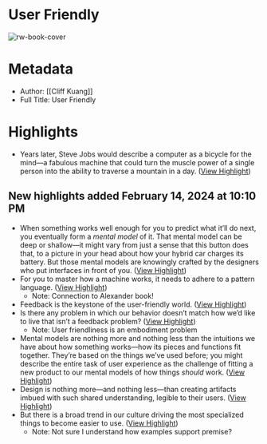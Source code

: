 # User Friendly

![rw-book-cover](https://readwise-assets.s3.amazonaws.com/media/reader/parsed_document_assets/139005616/QFLtsOCArKbYg1l7zxxyesr8LoiCCS-i_82Gv_O6k0E-cover-cover.jpeg)

# Metadata
- Author: [[Cliff Kuang]]
- Full Title: User Friendly

# Highlights
- Years later, Steve Jobs would describe a computer as a bicycle for the mind—a fabulous machine that could turn the muscle power of a single person into the ability to traverse a mountain in a day. ([View Highlight](https://read.readwise.io/read/01hp0ea9jg3qvexbg8t9qvpfmz))
## New highlights added February 14, 2024 at 10:10 PM
- When something works well enough for you to predict what it’ll do next, you eventually form a *mental model* of it. That mental model can be deep or shallow—it might vary from just a sense that this button does that, to a picture in your head about how your hybrid car charges its battery. But those mental models are knowingly crafted by the designers who put interfaces in front of you. ([View Highlight](https://read.readwise.io/read/01hp51tqm7k2a6they9qm1j4yr))
- For you to master how a machine works, it needs to adhere to a pattern language. ([View Highlight](https://read.readwise.io/read/01hp51tw6zr1t1rhk7m16fz8mt))
    - Note: Connection to Alexander book!
- Feedback is the keystone of the user-friendly world. ([View Highlight](https://read.readwise.io/read/01hp51t1cn0mepev7tkpsxh2bm))
- Is there any problem in which our behavior doesn’t match how we’d like to live that isn’t a feedback problem? ([View Highlight](https://read.readwise.io/read/01hp520zjvge7tm0wbabtncbxd))
    - Note: User friendliness is an embodiment problem
- Mental models are nothing more and nothing less than the intuitions we have about how something works—how its pieces and functions fit together. They’re based on the things we’ve used before; you might describe the entire task of user experience as the challenge of fitting a new product to our mental models of how things *should* work. ([View Highlight](https://read.readwise.io/read/01hp52a1xwnacdbzkdgtqrpj0g))
- Design is nothing more—and nothing less—than creating artifacts imbued with such shared understanding, legible to their users. ([View Highlight](https://read.readwise.io/read/01hp52cp9smshg9n0at68wst5n))
- But there is a broad trend in our culture driving the most specialized things to become easier to use. ([View Highlight](https://read.readwise.io/read/01hp52fp1tfgxv2e553shaj16f))
    - Note: Not sure I understand how examples support premise?
